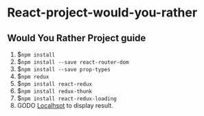 # React-project-would-you-rather

## Would You Rather Project guide

1. $`npm install`
2. $`npm install --save react-router-dom`
3. $`npm install --save prop-types`
4. $`npm redux`
5. $`npm install react-redux`
6. $`npm install redux-thunk`
7. $`npm install react-redux-loading`
8. GODO [Localhsot](http://localhost:3000/) to display result.
